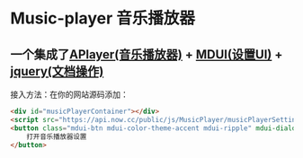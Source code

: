 # Music-player 音乐播放器

## 一个集成了[APlayer(音乐播放器)](https://github.com/DIYgod/APlayer) + [MDUI(设置UI)](https://github.com/zdhxiong/mdui) + [jquery(文档操作)](https://github.com/jquery/jquery)
接入方法：在你的网站源码添加：
```html
<div id="musicPlayerContainer"></div>
<script src="https://api.now.cc/public/js/MusicPlayer/musicPlayerSettings/init.js"></script>
<button class="mdui-btn mdui-color-theme-accent mdui-ripple" mdui-dialog="{target: '#musicPlayerSettings'}">
    打开音乐播放器设置
</button>
```
